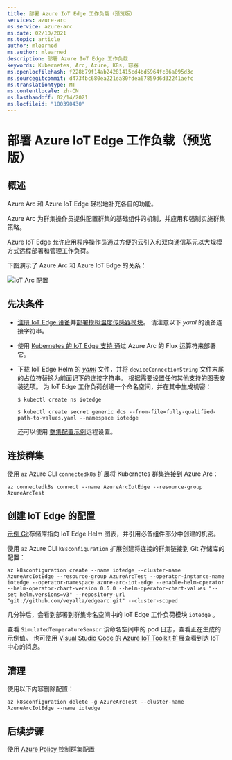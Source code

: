 ```yaml
---
title: 部署 Azure IoT Edge 工作负载（预览版）
services: azure-arc
ms.service: azure-arc
ms.date: 02/10/2021
ms.topic: article
author: mlearned
ms.author: mlearned
description: 部署 Azure IoT Edge 工作负载
keywords: Kubernetes, Arc, Azure, K8s, 容器
ms.openlocfilehash: f228b79f14ab24281415cd4bd5964fc86a095d3c
ms.sourcegitcommit: d4734bc680ea221ea80fdea67859d6d32241aefc
ms.translationtype: MT
ms.contentlocale: zh-CN
ms.lasthandoff: 02/14/2021
ms.locfileid: "100390430"
---
```

# <a name="deploy-azure-iot-edge-workloads-preview"></a>部署 Azure IoT Edge 工作负载（预览版）

## <a name="overview"></a>概述

Azure Arc 和 Azure IoT Edge 轻松地补充各自的功能。 

Azure Arc 为群集操作员提供配置群集的基础组件的机制，并应用和强制实施群集策略。 

Azure IoT Edge 允许应用程序操作员通过方便的云引入和双向通信基元以大规模方式远程部署和管理工作负荷。 

下图演示了 Azure Arc 和 Azure IoT Edge 的关系：

![IoT Arc 配置](./media/edge-arc.png)

## <a name="pre-requisites"></a>先决条件

* [注册 IoT Edge 设备](../../iot-edge/quickstart-linux.md#register-an-iot-edge-device)并[部署模拟温度传感器模块](../../iot-edge/quickstart-linux.md#deploy-a-module)。 请注意以下 *yaml* 的设备连接字符串。

* 使用 [Kubernetes 的 IoT Edge 支持 ](https://aka.ms/edgek8sdoc)通过 Azure Arc 的 Flux 运算符来部署它。

* 下载 IoT Edge Helm 的 [*yaml*](https://github.com/Azure/iotedge/blob/preview/iiot/kubernetes/charts/edge-kubernetes/values.yaml) 文件，并将 `deviceConnectionString` 文件末尾的占位符替换为前面记下的连接字符串。 根据需要设置任何其他支持的图表安装选项。 为 IoT Edge 工作负荷创建一个命名空间，并在其中生成机密：

  ```
  $ kubectl create ns iotedge

  $ kubectl create secret generic dcs --from-file=fully-qualified-path-to-values.yaml --namespace iotedge
  ```

  还可以使用 [群集配置示例](./use-gitops-connected-cluster.md)远程设置。

## <a name="connect-a-cluster"></a>连接群集

使用 `az` Azure CLI `connectedk8s` 扩展将 Kubernetes 群集连接到 Azure Arc：

  ```
  az connectedk8s connect --name AzureArcIotEdge --resource-group AzureArcTest
  ```

## <a name="create-a-configuration-for-iot-edge"></a>创建 IoT Edge 的配置

[示例 Git](https://github.com/veyalla/edgearc)存储库指向 IoT Edge Helm 图表，并引用必备组件部分中创建的机密。

使用 `az` Azure CLI `k8sconfiguration` 扩展创建将连接的群集链接到 Git 存储库的配置：

  ```
  az k8sconfiguration create --name iotedge --cluster-name AzureArcIotEdge --resource-group AzureArcTest --operator-instance-name iotedge --operator-namespace azure-arc-iot-edge --enable-helm-operator --helm-operator-chart-version 0.6.0 --helm-operator-chart-values "--set helm.versions=v3" --repository-url "git://github.com/veyalla/edgearc.git" --cluster-scoped
  ```

几分钟后，会看到部署到群集命名空间中的 IoT Edge 工作负荷模块 `iotedge` 。 

查看 `SimulatedTemperatureSensor` 该命名空间中的 pod 日志，查看正在生成的示例值。 也可使用 [Visual Studio Code 的 Azure IoT Toolkit 扩展](https://marketplace.visualstudio.com/items?itemName=vsciot-vscode.azure-iot-toolkit)查看到达 IoT 中心的消息。

## <a name="cleanup"></a>清理

使用以下内容删除配置：

```
az k8sconfiguration delete -g AzureArcTest --cluster-name AzureArcIotEdge --name iotedge
```

## <a name="next-steps"></a>后续步骤

[使用 Azure Policy 控制群集配置](./use-azure-policy.md)
